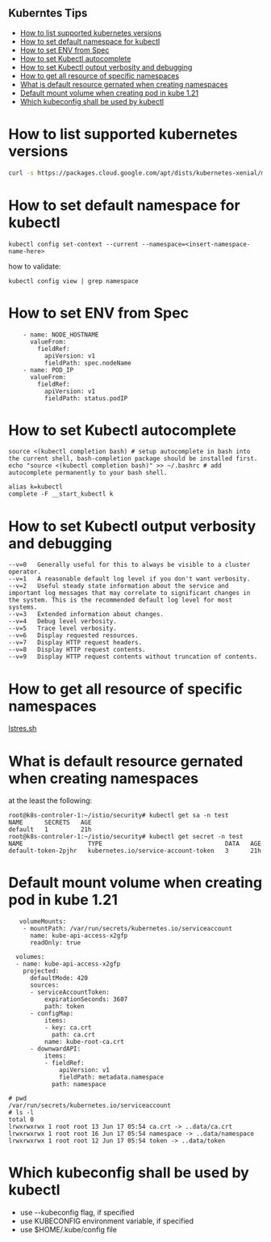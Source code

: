 Kuberntes Tips
---

- [How to list supported kubernetes versions](#how-to-list-supported-kubernetes-versions)
- [How to set default namespace for kubectl](#how-to-set-default-namespace-for-kubectl)
- [How to set ENV from Spec](#how-to-set-env-from-spec)
- [How to set Kubectl autocomplete](#how-to-set-kubectl-autocomplete)
- [How to set Kubectl output verbosity and debugging](#how-to-set-kubectl-output-verbosity-and-debugging)
- [How to get all resource of specific namespaces](#how-to-get-all-resource-of-specific-namespaces)
- [What is default resource gernated when creating namespaces](#what-is-default-resource-gernated-when-creating-namespaces)
- [Default mount volume when creating pod in kube 1.21](#default-mount-volume-when-creating-pod-in-kube-121)
- [Which kubeconfig shall be used by kubectl](#which-kubeconfig-shall-be-used-by-kubectl)

# How to list supported kubernetes versions
```bash
curl -s https://packages.cloud.google.com/apt/dists/kubernetes-xenial/main/binary-amd64/Packages | grep Version
```
# How to set default namespace for kubectl
```
kubectl config set-context --current --namespace=<insert-namespace-name-here>
```
how to validate:

```
kubectl config view | grep namespace
```

# How to set ENV from Spec

```
    - name: NODE_HOSTNAME
      valueFrom:
        fieldRef:
          apiVersion: v1
          fieldPath: spec.nodeName
    - name: POD_IP
      valueFrom:
        fieldRef:
          apiVersion: v1
          fieldPath: status.podIP

```

# How to set Kubectl autocomplete
```
source <(kubectl completion bash) # setup autocomplete in bash into the current shell, bash-completion package should be installed first.
echo "source <(kubectl completion bash)" >> ~/.bashrc # add autocomplete permanently to your bash shell.

alias k=kubectl
complete -F __start_kubectl k
```

# How to set Kubectl output verbosity and debugging
```
--v=0	Generally useful for this to always be visible to a cluster operator.
--v=1	A reasonable default log level if you don't want verbosity.
--v=2	Useful steady state information about the service and important log messages that may correlate to significant changes in the system. This is the recommended default log level for most systems.
--v=3	Extended information about changes.
--v=4	Debug level verbosity.
--v=5	Trace level verbosity.
--v=6	Display requested resources.
--v=7	Display HTTP request headers.
--v=8	Display HTTP request contents.
--v=9	Display HTTP request contents without truncation of contents.
```

# How to get all resource of specific namespaces
[lstres.sh](../src/lsres.sh)

# What is default resource gernated when creating namespaces
  at the least the following:

  ```
  root@k8s-controler-1:~/istio/security# kubectl get sa -n test
  NAME      SECRETS   AGE
  default   1         21h
  root@k8s-controler-1:~/istio/security# kubectl get secret -n test
  NAME                  TYPE                                  DATA   AGE
  default-token-2pjhr   kubernetes.io/service-account-token   3      21h
  ```

# Default mount volume when creating pod in kube 1.21
```
   volumeMounts:
    - mountPath: /var/run/secrets/kubernetes.io/serviceaccount
      name: kube-api-access-x2gfp
      readOnly: true

  volumes:
  - name: kube-api-access-x2gfp
    projected:
      defaultMode: 420
      sources:
      - serviceAccountToken:
          expirationSeconds: 3607
          path: token
      - configMap:
          items:
          - key: ca.crt
            path: ca.crt
          name: kube-root-ca.crt
      - downwardAPI:
          items:
          - fieldRef:
              apiVersion: v1
              fieldPath: metadata.namespace
            path: namespace
```

```
# pwd
/var/run/secrets/kubernetes.io/serviceaccount
# ls -l
total 0
lrwxrwxrwx 1 root root 13 Jun 17 05:54 ca.crt -> ..data/ca.crt
lrwxrwxrwx 1 root root 16 Jun 17 05:54 namespace -> ..data/namespace
lrwxrwxrwx 1 root root 12 Jun 17 05:54 token -> ..data/token
```

# Which kubeconfig shall be used by kubectl
  * use --kubeconfig flag, if specified
  * use KUBECONFIG environment variable, if specified
  * use $HOME/.kube/config file